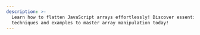 ```yaml
---
description: >-
  Learn how to flatten JavaScript arrays effortlessly! Discover essential
  techniques and examples to master array manipulation today!
---
```


